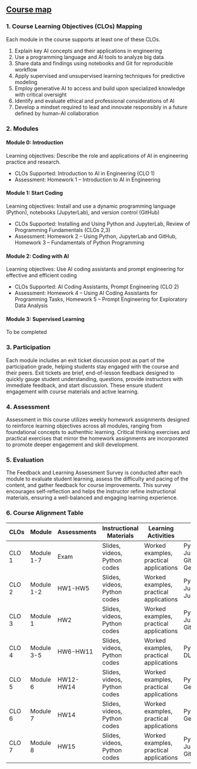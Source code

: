 ## [Course map](https://aselshall.github.io/ai/course-map)

### 1. Course Learning Objectives (CLOs) Mapping

Each module in the course supports at least one of these CLOs.
1. Explain key AI concepts and their applications in engineering
2. Use a programming language and AI tools to analyze big data
3. Share data and findings using notebooks and Git for reproducible workflow
4. Apply supervised and unsupervised learning techniques for predictive modeling
5. Employ generative AI to access and build upon specialized knowledge with critical oversight
6. Identify and evaluate ethical and professional considerations of AI
7. Develop a mindset required to lead and innovate responsibly in a future defined by human-AI collaboration

### 2. Modules 

#### Module 0: Introduction 
Learning objectives: Describe the role and applications of AI in engineering practice and research.
- CLOs Supported: Introduction to AI in Engineering (CLO 1)
- Assessment: Homework 1 – Introduction to AI in Engineering

#### Module 1: Start Coding 
Learning objectives: Install and use a dynamic programming language (Python), notebooks (JupyterLab), and version control (GitHub)
- CLOs Supported: Installing and Using Python and JupyterLab, Review of Programming Fundamentals (CLOs 2,3)
- Assessment: Homework 2 – Using Python, JupyterLab and GitHub, Homework 3 – Fundamentals of Python Programming

#### Module 2: Coding with AI 
Learning objectives: Use AI coding assistants and prompt engineering for effective and efficient coding
- CLOs Supported: AI Coding Assistants, Prompt Engineering (CLO 2)
- Assessment: Homework 4 – Using AI Coding Assistants for Programming Tasks, Homework 5 – Prompt Engineering for Exploratory Data Analysis

#### Module 3: Supervised Learning 
To be completed

### 3. Participation

Each module includes an exit ticket discussion post as part of the participation grade, helping students stay engaged with the course and their peers.  Exit tickets are brief, end-of-lesson feedback designed to quickly gauge student understanding, questions, provide instructors with immediate feedback, and start discussion. These ensure student engagement with course materials and active learning.

### 4. Assessment
Assessment in this course utilizes weekly homework assignments designed to reinforce learning objectives across all modules, ranging from foundational concepts to authenthic learning. Critical thinking exercises and practical exercises that mirror the homework assignments are incorporated to promote deeper engagement and skill development.

### 5. Evaluation 

The Feedback and Learning Assessment Survey is conducted after each module to evaluate student learning, assess the difficulty and pacing of the content, and gather feedback for course improvements. This survey encourages self-reflection and helps the instructor refine instructional materials, ensuring a well-balanced and engaging learning experience.

### 6. Course Alignment Table

| CLOs  | Module       | Assessments   | Instructional Materials       | Learning Activities                      | Tools                                  |
|-------|--------------|---------------|-------------------------------|------------------------------------------|----------------------------------------|
| CLO 1 | Module 1-7   | Exam          | Slides, videos, Python codes  | Worked examples, practical applications  | Python, JupyterLab, Git, ML, DL, GenAI |
| CLO 2 | Module 1-2   | HW1-HW5       | Slides, videos, Python codes  | Worked examples, practical applications  | Python, JupyterLab, Jupyter AI         |
| CLO 3 | Module 1     | HW2           | Slides, videos, Python codes  | Worked examples, practical applications  | Python, JupyterLab, GitHub             |
| CLO 4 | Module 3-5   | HW6-HW11      | Slides, videos, Python codes  | Worked examples, practical applications  | Python,  ML, DL                        |
| CLO 5 | Module 6     | HW12-HW14     | Slides, videos, Python codes  | Worked examples, practical applications  | Python, GenAI                          |
| CLO 6 | Module 7     | HW14          | Slides, videos, Python codes  | Worked examples, practical applications  | Python, GenAI                          |
| CLO 7 | Module 8     | HW15          | Slides, videos, Python codes  | Worked examples, practical applications  | Python, JupyterLab, GitHub             |

